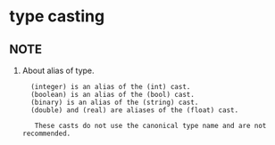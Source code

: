 # type casting

## NOTE
1. About alias of type.

         (integer) is an alias of the (int) cast. 
         (boolean) is an alias of the (bool) cast. 
         (binary) is an alias of the (string) cast. 
         (double) and (real) are aliases of the (float) cast. 

          These casts do not use the canonical type name and are not recommended.
